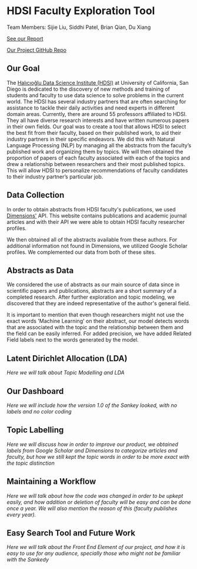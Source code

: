 # HDSI Faculty Exploration Tool

Team Members: Sijie Liu, Siddhi Patel, Brian Qian, Du Xiang

<a href="https://docs.google.com/document/d/1u6r-X8ZCbjC8UuSJau-DIbpBevjOWTVSEwI4qaLCmlI/edit?usp=sharing">See our Report</a>

<a href="https://github.com/IreneLiu2018/capstone_a14/tree/master/New_Vis">Our Project GitHub Repo</a>





## Our Goal 
The <a href="https://datascience.ucsd.edu/">Halıcıoğlu Data Science Institute (HDSI)</a> at University of California, San Diego is dedicated to the discovery of new methods and training of students and faculty to use data science to solve problems in the current world. The HDSI has several industry partners that are often searching for assistance to tackle their daily activities and need experts in different domain areas. Currently, there are around 55 professors affiliated to HDSI. They all have diverse research interests and have written numerous papers in their own fields. Our goal was to create a tool that allows HDSI to select the best fit from their faculty, based on their published work, to aid their industry partners in their specific endeavors. We did this with Natural Language Processing (NLP) by managing all the abstracts from the faculty’s published work and organizing them by topics. We will then obtained the proportion of papers of each faculty associated with each of the topics and drew a relationship between researchers and their most published topics. This will allow HDSI to personalize recommendations of faculty candidates to their industry partner’s particular job.
 

## Data Collection

In order to obtain abstracts from HDSI faculty's publications, we used <a href = 'https://datanexus.ucsd.edu/analytic-data/dimensions.html'> Dimensions'</a> API. This website contains publications and academic journal articles and with their API we were able to obtain HDSI faculty researcher profiles.

We then obtained all of the abstracts available from these authors. For additional information not found in Dimensions, we utilized Google Scholar profiles. We complemented our data from both of these sites.


## Abstracts as Data
We considered the use of abstracts as our main source of data since in scientific papers and publications, abstracts are a short summary of a completed research. After further exploration and topic modeling, we discovered that they are indeed representative of the author's general field.

It is important to mention that even though researchers might not use the exact words 'Machine Learning' on their abstract, our model detects words that are associated with the topic and the relationship between them and the field can be easily inferred. For added precision, we have added Related Field labels next to the words generated by the model.

  
## Latent Dirichlet Allocation (LDA)
<em> Here we will talk about Topic Modelling and LDA </em>


## Our Dashboard
<em> Here we will include how the version 1.0 of the Sankey looked, with no labels and no color coding </em>


## Topic Labelling
<em> Here we will discuss how in order to improve our product, we obtained labels from Google Scholar and Dimensions to categorize articles and faculty, but how we still kept the topic words in order to be more exact with the topic distinction </em>


## Maintaining a Workflow
<em> Here we will talk about how the code was changed in order to be upkept easily, and how addition or deletion of faculty will be easy and can be done once a year. We will also mention the reason of this (faculty publishes every year).  </em>


## Easy Search Tool and Future Work
<em> Here we will talk about the Front End Element of our project, and how it is easy to use for any audience, specially those who might not be familiar with the Sankedy </em>






